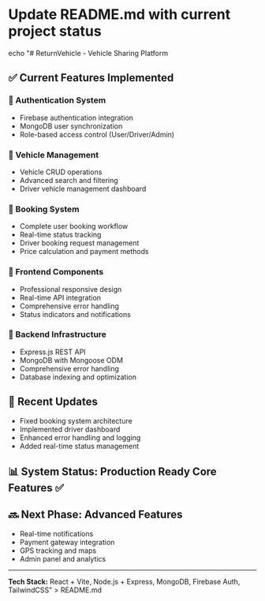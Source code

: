 # Update README.md with current project status

echo "# ReturnVehicle - Vehicle Sharing Platform

## ✅ Current Features Implemented

### 🔐 Authentication System

- Firebase authentication integration
- MongoDB user synchronization
- Role-based access control (User/Driver/Admin)

### 🚗 Vehicle Management

- Vehicle CRUD operations
- Advanced search and filtering
- Driver vehicle management dashboard

### 📅 Booking System

- Complete user booking workflow
- Real-time status tracking
- Driver booking request management
- Price calculation and payment methods

### 🎨 Frontend Components

- Professional responsive design
- Real-time API integration
- Comprehensive error handling
- Status indicators and notifications

### 🔧 Backend Infrastructure

- Express.js REST API
- MongoDB with Mongoose ODM
- Comprehensive error handling
- Database indexing and optimization

## 🚀 Recent Updates

- Fixed booking system architecture
- Implemented driver dashboard
- Enhanced error handling and logging
- Added real-time status management

## 📊 System Status: Production Ready Core Features ✅

## 🔜 Next Phase: Advanced Features

- Real-time notifications
- Payment gateway integration
- GPS tracking and maps
- Admin panel and analytics

---

**Tech Stack:** React + Vite, Node.js + Express, MongoDB, Firebase Auth, TailwindCSS" > README.md
